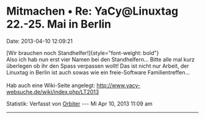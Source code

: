Mitmachen • Re: YaCy\@Linuxtag 22.-25. Mai in Berlin
====================================================

Date: 2013-04-10 12:09:21

[Wir brauchen noch Standhelfer!]{style="font-weight: bold"}\
Also ich hab nun erst vier Namen bei den Standhelfern\... Bitte alle mal
kurz überlegen ob ihr den Spass verpassen wollt! Das ist nicht nur
Arbeit, der Linuxtag in Berlin ist auch sowas wie ein freie-Software
Familientreffen\...\
\
Hab auch eine Wiki-Seite angelegt:
<http://www.yacy-websuche.de/wiki/index.php/LT2013>

Statistik: Verfasst von
[Orbiter](http://forum.yacy-websuche.de/memberlist.php?mode=viewprofile&u=2)
--- Mi Apr 10, 2013 11:09 am

------------------------------------------------------------------------
